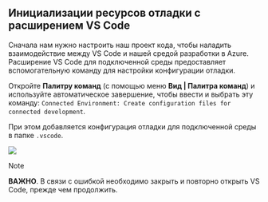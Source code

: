 ## <a name="initialize-debug-assets-with-the-vs-code-extension"></a>Инициализации ресурсов отладки с расширением VS Code
Сначала нам нужно настроить наш проект кода, чтобы наладить взаимодействие между VS Code и нашей средой разработки в Azure. Расширение VS Code для подключенной среды предоставляет вспомогательную команду для настройки конфигурации отладки. 

Откройте **Палитру команд** (с помощью меню **Вид | Палитра команд**) и используйте автоматическое завершение, чтобы ввести и выбрать эту команду: `Connected Environment: Create configuration files for connected development`. 

При этом добавляется конфигурация отладки для подключенной среды в папке `.vscode`.

![](../media/vsce-command-palette.png)

> [!Note]
> **ВАЖНО**. В связи с ошибкой необходимо закрыть и повторно открыть VS Code, прежде чем продолжить.